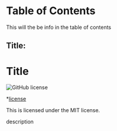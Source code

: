 
  # Table of Contents

  This will the be info in the table of contents
  ## Title:
  # Title
  ![GitHub license](https://img.shields.io/badge/license-MIT-blue.svg)
      
  
*[license](#license)

    
  This is licensed under the MIT license.
    

  description

